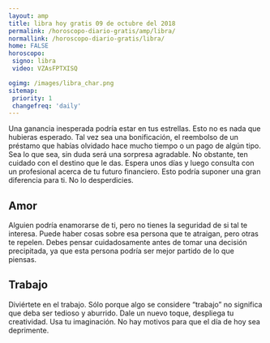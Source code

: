 ```yaml
---
layout: amp
title: libra hoy gratis 09 de octubre del 2018 
permalink: /horoscopo-diario-gratis/amp/libra/
normallink: /horoscopo-diario-gratis/libra/
home: FALSE
horoscopo:
 signo: libra
 video: VZAsFPTXISQ

ogimg: /images/libra_char.png
sitemap:
 priority: 1
 changefreq: 'daily'
---
```



Una ganancia inesperada podría estar en tus estrellas. Esto no es nada que hubieras esperado. Tal vez sea una bonificación, el reembolso de un préstamo que habías olvidado hace mucho tiempo o un pago de algún tipo. Sea lo que sea, sin duda será una sorpresa agradable. No obstante, ten cuidado con el destino que le das. Espera unos días y luego consulta con un profesional acerca de tu futuro financiero. Esto podría suponer una gran diferencia para ti. No lo desperdicies.

## Amor

Alguien podría enamorarse de ti, pero no tienes la seguridad de si tal te interesa. Puede haber cosas sobre esa persona que te atraigan, pero otras te repelen. Debes pensar cuidadosamente antes de tomar una decisión precipitada, ya que esta persona podría ser mejor partido de lo que piensas.

## Trabajo

Diviértete en el trabajo. Sólo porque algo se considere “trabajo” no significa que deba ser tedioso y aburrido. Dale un nuevo toque, despliega tu creatividad. Usa tu imaginación. No hay motivos para que el día de hoy sea deprimente.